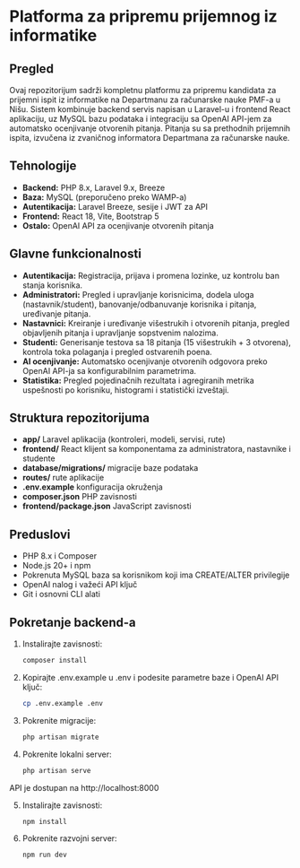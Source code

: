 # Platforma za pripremu prijemnog iz informatike

## Pregled
Ovaj repozitorijum sadrži kompletnu platformu za pripremu kandidata za prijemni ispit iz informatike na Departmanu za računarske nauke PMF-a u Nišu. Sistem kombinuje backend servis napisan u Laravel-u i frontend React aplikaciju, uz MySQL bazu podataka i integraciju sa OpenAI API-jem za automatsko ocenjivanje otvorenih pitanja. Pitanja su sa prethodnih prijemnih ispita, izvučena iz zvaničnog informatora Departmana za računarske nauke.

## Tehnologije
- **Backend:** PHP 8.x, Laravel 9.x, Breeze
- **Baza:** MySQL (preporučeno preko WAMP-a)
- **Autentikacija:** Laravel Breeze, sesije i JWT za API
- **Frontend:** React 18, Vite, Bootstrap 5
- **Ostalo:** OpenAI API za ocenjivanje otvorenih pitanja

## Glavne funkcionalnosti
- **Autentikacija:** Registracija, prijava i promena lozinke, uz kontrolu ban stanja korisnika.
- **Administratori:** Pregled i upravljanje korisnicima, dodela uloga (nastavnik/student), banovanje/odbanuvanje korisnika i pitanja, uređivanje pitanja.
- **Nastavnici:** Kreiranje i uređivanje višestrukih i otvorenih pitanja, pregled objavljenih pitanja i upravljanje sopstvenim nalozima.
- **Studenti:** Generisanje testova sa 18 pitanja (15 višestrukih + 3 otvorena), kontrola toka polaganja i pregled ostvarenih poena.
- **AI ocenjivanje:** Automatsko ocenjivanje otvorenih odgovora preko OpenAI API-ja sa konfigurabilnim parametrima.
- **Statistika:** Pregled pojedinačnih rezultata i agregiranih metrika uspešnosti po korisniku, histogrami i statistički izveštaji.

## Struktura repozitorijuma
- **app/** Laravel aplikacija (kontroleri, modeli, servisi, rute)
- **frontend/** React klijent sa komponentama za administratora, nastavnike i studente
- **database/migrations/** migracije baze podataka
- **routes/** rute aplikacije
- **.env.example** konfiguracija okruženja
- **composer.json** PHP zavisnosti
- **frontend/package.json** JavaScript zavisnosti

## Preduslovi
- PHP 8.x i Composer
- Node.js 20+ i npm
- Pokrenuta MySQL baza sa korisnikom koji ima CREATE/ALTER privilegije
- OpenAI nalog i važeći API ključ
- Git i osnovni CLI alati

## Pokretanje backend-a
1. Instalirajte zavisnosti:  
   ```bash
   composer install
2. Kopirajte .env.example u .env i podesite parametre baze i OpenAI API ključ:
   ```bash
   cp .env.example .env
   
3. Pokrenite migracije:
   ```bash
   php artisan migrate
   
4. Pokrenite lokalni server:
   ```bash
   php artisan serve
API je dostupan na http://localhost:8000

5. Instalirajte zavisnosti:
   ```bash
   npm install
6. Pokrenite razvojni server:
   ```bash
   npm run dev
